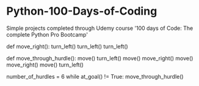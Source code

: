 # Python-100-Days-of-Coding
Simple projects completed through Udemy course '100 days of Code: The complete Python Pro Bootcamp'



def move_right():
    turn_left()
    turn_left()
    turn_left()
    
def move_through_hurdle():
    move()
    turn_left()
    move()
    move_right()
    move()
    move_right()
    move()
    turn_left()
    
number_of_hurdles = 6
while at_goal() != True:
    move_through_hurdle()



